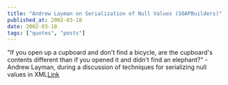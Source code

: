 ```yaml
---
title: "Andrew Layman on Serialization of Null Values (SOAPBuilders)"
published_at: 2002-03-18
date: 2002-03-18
tags: ["quotes", "posts"]
---
```

"If you open up a cupboard and don't find a bicycle, are the cupboard's contents different than if you opened it and didn't find an elephant?" - Andrew Layman, during a discussion of techniques for serializing null values in XML[Link]()